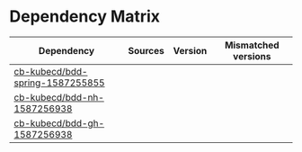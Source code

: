 # Dependency Matrix

Dependency | Sources | Version | Mismatched versions
---------- | ------- | ------- | -------------------
[cb-kubecd/bdd-spring-1587255855](https://github.com/cb-kubecd/bdd-spring-1587255855.git) |  | []() | 
[cb-kubecd/bdd-nh-1587256938](https://github.com/cb-kubecd/bdd-nh-1587256938.git) |  | []() | 
[cb-kubecd/bdd-gh-1587256938](https://github.com/cb-kubecd/bdd-gh-1587256938.git) |  | []() | 
